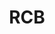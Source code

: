 ---
title: RCB
description: My love and fandom for RCB can be seen here.

# Badge style
style:
    background: "#c00000ff"
    color: "#fff"
---